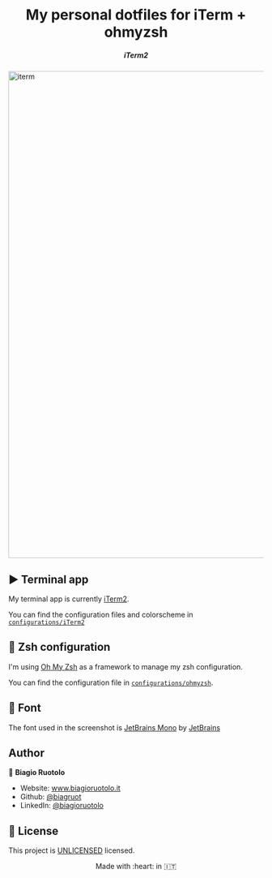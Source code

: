<h1 align="center">My personal dotfiles for iTerm + ohmyzsh</h1>

<p align="center">
  <h5 align="center"> iTerm2 </h5>
  <img width="960" alt="iterm" src="https://user-images.githubusercontent.com/16043890/91900774-78de2100-ec9f-11ea-98cf-ed6cd4428a80.png">
</p>

## :arrow_forward: Terminal app

My terminal app is currently [iTerm2](https://www.iterm2.com).

You can find the configuration files and colorscheme in [`configurations/iTerm2`](configurations/iTerm2/)

## :1234: Zsh configuration

I'm using [Oh My Zsh](https://github.com/ohmyzsh/ohmyzsh) as a framework to manage my zsh configuration.

You can find the configuration file in [`configurations/ohmyzsh`](configurations/ohmyzsh/).

## :abcd: Font

The font used in the screenshot is [JetBrains Mono](https://www.jetbrains.com/lp/mono/) by [JetBrains](https://www.jetbrains.com)


## Author

👤 **Biagio Ruotolo**

* Website: www.biagioruotolo.it
* Github: [@biagruot](https://github.com/biagruot)
* LinkedIn: [@biagioruotolo](https://linkedin.com/in/biagioruotolo)

## 📝 License

This project is [UNLICENSED](https://github.com/biagruot/my-dotfiles/blob/master/LICENSE) licensed.

<p align="center"> Made with :heart: in 🇮🇹 </p>